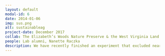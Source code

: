 ```yaml
---
layout: default
modal-id: 6
date: 2014-01-06
img: sus.png
alt: sustainableag
project-date: December 2017
collab: The Elizabeth’s Woods Nature Preserve & the West Virginia Land Trust
people: Lab alumni, Nanette Raczka
description: We have recently finished an experiment that excluded nearly all the rainfall from a temperate forest stand in Morgantown, WV. The experiment tested how the extreme drought conditions predicted from climate change will change tree physiology and microbial function. Our findings show that forest stands dominated by oaks were more resilient than those dominated by maples. Specifically, oaks were able to sustain high rates of N-mineralization by increasing carbon transfers to the rhizosphere. By contrast, maples increased their ability to scavenge for nitrogen with roots, yet their N-mineralization rates declined.
---
```

